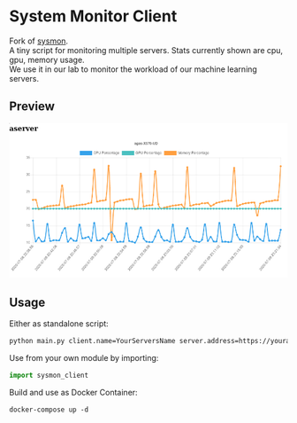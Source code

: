 # System Monitor Client

Fork of [sysmon](https://github.com/raphaelmemmesheimer/sysmon).  
A tiny script for monitoring multiple servers. Stats currently shown are cpu, gpu, memory usage.  
We use it in our lab to monitor the workload of our machine learning servers.

## Preview

![Sysmon preview](../img/preview.png)

## Usage

Either as standalone script:

```bash
python main.py client.name=YourServersName server.address=https://youraddress.com/incomingStatsHere
```

Use from your own module by importing:

```python
import sysmon_client
```

Build and use as Docker Container:

```
docker-compose up -d
```
